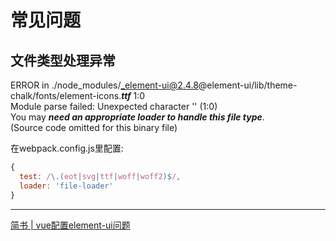 # 常见问题

## 文件类型处理异常

ERROR in ./node_modules/_element-ui@2.4.8@element-ui/lib/theme-chalk/fonts/element-icons.***ttf*** 1:0<br>
Module parse failed: Unexpected character '' (1:0)<br>
You may ***need an appropriate loader to handle this file type***.<br>
(Source code omitted for this binary file)

在webpack.config.js里配置:

```js
{
  test: /\.(eot|svg|ttf|woff|woff2)$/,
  loader: 'file-loader'
}
```
<hr>

[简书 | vue配置element-ui问题](https://www.jianshu.com/p/9348761444e1)